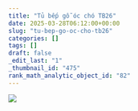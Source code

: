 ```yaml
---
title: "Tủ bếp gỗ óc chó TB26"
date: 2025-03-28T06:12:00+00:00
slug: "tu-bep-go-oc-cho-tb26"
categories: []
tags: []
draft: false
_edit_last: "1"
_thumbnail_id: "475"
rank_math_analytic_object_id: "82"
---
```

![](https://romax.vn/wp-content/uploads/2025/03/tu-bep-go-oc-cho-tb26-1-1280x720.webp)
